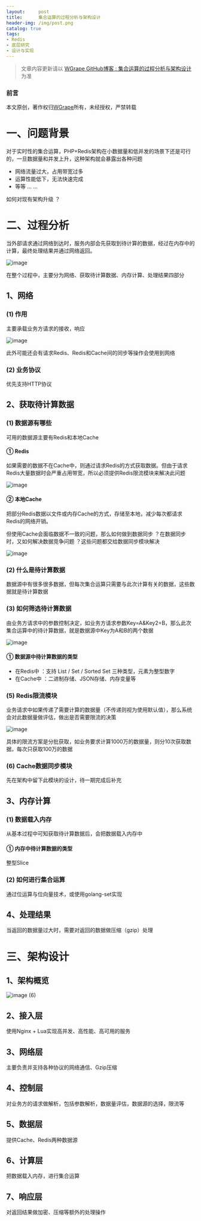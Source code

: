 ```yaml
---
layout:     post
title:      集合运算的过程分析与架构设计
header-img: /img/post.png
catalog: true
tags:
- Redis
- 底层研究
- 设计与实现
---
```


> 文章内容更新请以 [WGrape GitHub博客 : 集合运算的过程分析与架构设计](https://github.com/WGrape/Blog/issues/244) 为准

### 前言
本文原创，著作权归[WGrape](https://github.com/WGrape)所有，未经授权，严禁转载

# 一、问题背景
对于实时性的集合运算，PHP+Redis架构在小数据量和低并发的场景下还是可行的，一旦数据量和并发上升，这种架构就会暴露出各种问题

- 网络流量过大，占用带宽过多
- 运算性能低下，无法快速完成
- 等等 ... ...

如何对现有架构升级 ？

# 二、过程分析
当外部请求通过网络到达时，服务内部会先获取到待计算的数据，经过在内存中的计算，最终处理结果并通过网络返回。

![image](https://user-images.githubusercontent.com/35942268/183075791-5d207467-d44d-4047-a777-d0857d38c457.png)

在整个过程中，主要分为网络、获取待计算数据、内存计算、处理结果四部分

## 1、网络
### (1) 作用
主要承载业务方请求的接收，响应

![image](https://user-images.githubusercontent.com/35942268/183075866-754e1fcc-c3b6-44ca-9bb4-46908c4426a4.png)

此外可能还会有请求Redis、Redis和Cache间的同步等操作会使用到网络

### (2) 业务协议
优先支持HTTP协议

## 2、获取待计算数据

### (1) 数据源有哪些
可用的数据源主要有Redis和本地Cache

#### ① Redis
如果需要的数据不在Cache中，则通过请求Redis的方式获取数据。但由于请求Redis大量数据时会严重占用带宽，所以必须提供Redis限流模块来解决此问题

![image](https://user-images.githubusercontent.com/35942268/183076033-43686776-16d2-4ecd-ba9c-9d3c5880cb40.png)

#### ② 本地Cache
把部分Redis数据以文件或内存Cache的方式，存储至本地，减少每次都请求Redis的网络开销。

但使用Cache会面临数据不一致的问题，那么如何做到数据同步 ？在数据同步时，又如何解决数据竞争问题 ？这些问题都交给数据同步模块解决

![image](https://user-images.githubusercontent.com/35942268/183076101-0ddd5c22-7d5c-4aa5-b61b-20cfd42c6f5c.png)

### (2) 什么是待计算数据
数据源中有很多很多数据，但每次集合运算只需要与此次计算有关的数据，这些数据就是待计算数据

### (3) 如何筛选待计算数据
由业务方请求中的参数控制决定，如业务方请求参数Key=A&Key2=B，那么此次集合运算中的待计算数据，就是数据源中Key为A和B的两个数据

![image](https://user-images.githubusercontent.com/35942268/183076173-ab07a2f0-b68f-48bd-8933-f64f5653c8c7.png)

#### ① 数据源中待计算数据的类型

- 在Redis中 ：支持 List / Set / Sorted Set 三种类型，元素为整型数字
- 在Cache中 ：二进制存储、JSON存储、内存变量等

### (5) Redis限流模块
业务请求中如果传递了需要计算的数据量（不传递则视为使用默认值），那么系统会对此数据量做评估，做出是否需要限流的决策

![image](https://user-images.githubusercontent.com/35942268/183076497-b3cc2d19-e275-4fb5-b4a0-8a1ef4f805fb.png)

具体的限流方案是分批获取，如业务要求计算1000万的数据量，则分10次获取数据，每次只获取100万的数据

### (6) Cache数据同步模块
先在架构中留下此模块的设计，待一期完成后补充

## 3、内存计算

### (1) 数据载入内存
从基本过程中可知获取待计算数据后，会把数据载入内存中

#### ① 内存中待计算数据的类型
整型Slice

### (2) 如何进行集合运算
通过位运算与位向量技术，或使用golang-set实现

## 4、处理结果
当返回的数据量过大时，需要对返回的数据做压缩（gzip）处理

# 三、架构设计

## 1、架构概览

![image (6)](https://user-images.githubusercontent.com/35942268/183076904-1a372140-7c5e-4783-89de-c76c2a377af2.png)

## 2、接入层
使用Nginx + Lua实现高并发、高性能、高可用的服务

## 3、网络层
主要负责并支持各种协议的网络通信、Gzip压缩

## 4、控制层
对业务方的请求做解析，包括参数解析，数据量评估，数据源的选择，限流等

## 5、数据层
提供Cache、Redis两种数据源

## 6、计算层
把数据载入内存，进行集合运算

## 7、响应层
对返回结果做加密、压缩等额外的处理操作
